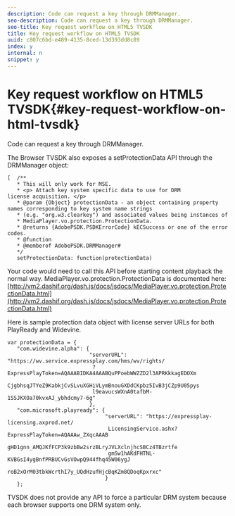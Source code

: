 ```yaml
---
description: Code can request a key through DRMManager.
seo-description: Code can request a key through DRMManager.
seo-title: Key request workflow on HTML5 TVSDK
title: Key request workflow on HTML5 TVSDK
uuid: c807c6bd-e489-4135-8ced-13d393dd8c89
index: y
internal: n
snippet: y
---
```


# Key request workflow on HTML5 TVSDK{#key-request-workflow-on-html-tvsdk}

Code can request a key through DRMManager.

The Browser TVSDK also exposes a setProtectionData API through the DRMManager object:

```
[  /** 
   * This will only work for MSE. 
   * <p> Attach key system specific data to use for DRM 
license acquisition. </p> 
   * @param {Object} protectionData - an object containing property names corresponding to key system name strings 
   * (e.g. "org.w3.clearkey") and associated values being instances of 
   * MediaPlayer.vo.protection.ProtectionData. 
   * @returns {AdobePSDK.PSDKErrorCode} kECSuccess or one of the error codes. 
   * @function 
   * @memberof AdobePSDK.DRMManager# 
   */ 
   setProtectionData: function(protectionData) 
```

Your code would need to call this API before starting content playback the normal way. MediaPlayer.vo.protection.ProtectionData is documented here: [http://vm2.dashif.org/dash.js/docs/jsdocs/MediaPlayer.vo.protection.ProtectionData.html](http://vm2.dashif.org/dash.js/docs/jsdocs/MediaPlayer.vo.protection.ProtectionData.html)

Here is sample protection data object with license server URLs for both PlayReady and Widevine.

```
var protectionData = { 
   "com.widevine.alpha": { 
                          "serverURL": "https://wv.service.expressplay.com/hms/wv/rights/ 
                           ?ExpressPlayToken=AQAAABIDKA4AAABQuPPoebWWZZD2l3APRKkkagEDOXm 
                           CjgbhsqJTYeZ9KabkjCvSLvuXGHiVLymBnouGXDdCKpbz5IvB3jCZp9U05pys 
                           l9eavucsWXnA0tafbM-1SSJKXOa70kvxAJ_ybhdcmy7-6g" 
                          }, 
   "com.microsoft.playready": { 
                               "serverURL": "https://expressplay-licensing.axprod.net/ 
                                LicensingService.ashx?ExpressPlayToken=AQAAAw_ZXqcAAAB 
                                gHD1gnn_AMQJKfFCP3k9zbBw2srzBLryJVLXclnjhcSBCz4TBzrtfe 
                                gmSw1hAKdFHTNL-KVBGsI4ygBnfPRBUCvGsVOwpQ944fhq45W06ygJ 
                                roB2xOrM03tbkWcrthI7y_UQdHzufHjcBqKZm8QDoqKpxrxc" 
                               } 
   };
```

TVSDK does not provide any API to force a particular DRM system because each browser supports one DRM system only. 
